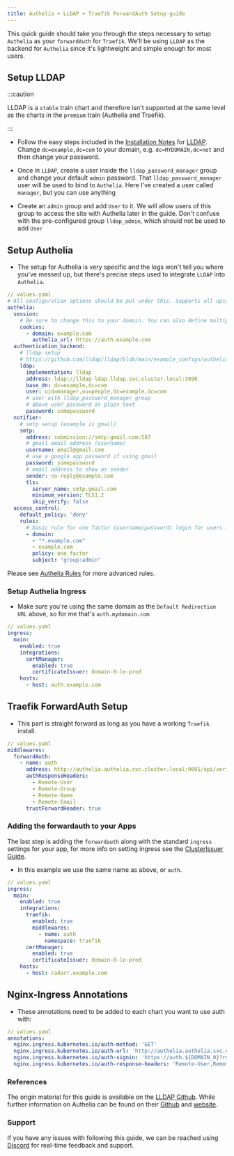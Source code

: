 ```yaml
---
title: Authelia + LLDAP + Traefik ForwardAuth Setup guide
---
```


This quick guide should take you through the steps necessary to setup `Authelia` as your `forwardAuth` for `Traefik`. We'll be using `LLDAP` as the backend for `Authelia` since it's lightweight and simple enough for most users.

## Setup LLDAP

:::caution

LLDAP is a `stable` train chart and therefore isn't supported at the same level as the charts in the `premium` train (Authelia and Traefik).

:::

- Follow the easy steps included in the [Installation Notes](/truecharts/charts/stable/lldap/installation-notes) for [LLDAP](/truecharts/charts/stable/lldap/). Change `dc=example,dc=com` to your domain, e.g. `dc=MYDOMAIN,dc=net` and then change your password.

- Once in `LLDAP`, create a user inside the `lldap_password_manager` group and change your default `admin` password. That `lldap_password_manager` user will be used to bind to `Authelia`. Here I've created a user called `manager`, but you can use anything

- Create an `admin` group and add `User` to it. We will allow users of this group to access the site with Authelia later in the guide. Don't confuse with the pre-configured group `lldap_admin`, which should not be used to add `User`

## Setup Authelia

- The setup for Authelia is very specific and the logs won't tell you where you've messed up, but there's precise steps used to integrate `LLDAP` into `Authelia`.

```yaml
// values.yaml
# All configuration options should be put under this. Supports all upstream options
authelia:
  session:
    # Be sure to change this to your domain. You can also define multiple domains
    cookies:
      - domain: example.com
        authelia_url: https://auth.example.com
  authentication_backend:
    # lldap setup
    # https://github.com/lldap/lldap/blob/main/example_configs/authelia_config.yml
    ldap:
      implementation: lldap
      address: ldap://lldap-ldap.lldap.svc.cluster.local:3890
      base_dn: dc=example,dc=com
      user: uid=manager,ou=people,dc=example,dc=com
      # user with lldap_password_manager group
      # above user password in plain text
      password: somepassword
  notifier:
    # smtp setup (example is gmail)
    smtp:
      address: submission://smtp.gmail.com:587
      # gmail email address (username)
      username: email@gmail.com
      # use a google app password if using gmail
      password: somepassword
      # email address to show as sender
      sender: no-reply@example.com
      tls:
        server_name: smtp.gmail.com
        minimum_version: TLS1.2
        skip_verify: false
  access_control:
    default_policy: 'deny'
    rules:
      # basic rule for one factor (username/password) login for users in the admin group
      - domain:
        - "*.example.com"
        - example.com
        policy: one_factor
        subject: "group:admin"
```

Please see [Authelia Rules](./authelia-rules) for more advanced rules.

### Setup Authelia Ingress

- Make sure you're using the same domain as the `Default Redirection URL` above, so for me that's `auth.mydomain.com`

```yaml
// values.yaml
ingress:
  main:
    enabled: true
    integrations:
      certManager:
        enabled: true
        certificateIssuer: domain-0-le-prod
    hosts:
      - host: auth.example.com
```

## Traefik ForwardAuth Setup

- This part is straight forward as long as you have a working `Traefik` install.

```yaml
// values.yaml
middlewares:
  forwardAuth:
    - name: auth
      address: http://authelia.authelia.svc.cluster.local:9091/api/verify?rd=https://auth.example.com/
      authResponseHeaders:
        - Remote-User
        - Remote-Group
        - Remote-Name
        - Remote-Email
      trustForwardHeader: true
```

### Adding the forwardauth to your Apps

The last step is adding the `forwardauth` along with the standard `ingress` settings for your app, for more info on setting ingress see the [ClusterIssuer Guide](/truecharts/charts/stable/clusterissuer/how-to).

- In this example we use the same name as above, or `auth`.

```yaml
// values.yaml
ingress:
  main:
    enabled: true
    integrations:
      traefik:
        enabled: true
        middlewares:
          - name: auth
            namespace: traefik
      certManager:
        enabled: true
        certificateIssuer: domain-0-le-prod
    hosts:
      - host: radarr.example.com
```

## Nginx-Ingress Annotations

- These annotations need to be added to each chart you want to use auth with:

```yaml
// values.yaml
annotations:
  nginx.ingress.kubernetes.io/auth-method: 'GET'
  nginx.ingress.kubernetes.io/auth-url: 'http://authelia.authelia.svc.cluster.local:9091/api/verify'
  nginx.ingress.kubernetes.io/auth-signin: 'https://auth.${DOMAIN_0}?rm=$request_method'
  nginx.ingress.kubernetes.io/auth-response-headers: 'Remote-User,Remote-Name,Remote-Groups,Remote-Email'
```

### References

The origin material for this guide is available on the [LLDAP Github](https://github.com/lldap/lldap). While further information on Authelia can be found on their [Github](https://github.com/authelia/authelia) and [website](https://www.authelia.com/).

### Support

If you have any issues with following this guide, we can be reached using [Discord](https://discord.gg/tVsPTHWTtr) for real-time feedback and support.

